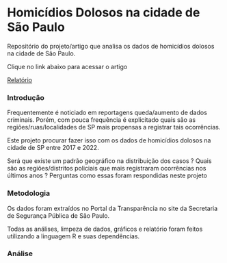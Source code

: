 # Homicídios Dolosos na cidade de São Paulo

Repositório do projeto/artigo que analisa os dados de homicídios dolosos na cidade de São Paulo. 

Clique no link abaixo para acessar o artigo

[Relatório](https://homicidios-dolosos-sp.netlify.app)


### Introdução

Frequentemente é noticiado em reportagens queda/aumento de dados criminais. Porém, com pouca frequência é explicitado quais são as regiões/ruas/localidades de SP mais propensas a registrar tais ocorrências.

Este projeto procurar fazer isso com os dados de homicídios dolosos na cidade de SP entre 2017 e 2022.

Será que existe um padrão geográfico na distribuição dos casos ? Quais são as regiões/distritos policiais que mais registraram ocorrências nos últimos anos ? Perguntas como essas foram respondidas neste projeto


### Metodologia

Os dados foram extraídos no Portal da Transparência no site da Secretaria de Segurança Pública de São Paulo. 

Todas as análises, limpeza de dados, gráficos e relatório foram feitos utilizando a linguagem R e suas dependências.


### Análise

